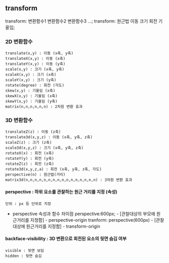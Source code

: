 ## transform

transform: 변환함수1 변환함수2 변환함수3 ...;
transform: 원근법 이동 크기 회전 기울임;

### 2D 변환함수
    translate(x,y) : 이동 (x축, y축)
    translateX(x,y) : 이동 (x축)
    translateY(x,y) : 이동 (y축)
    scale(x,y) : 크기 (x축, y축)
    scaleX(x,y) : 크기 (x축)
    scaleY(x,y) : 크기 (y축)
    rotate(degree) : 회전 (각도)
    skew(x,y) : 기울임 (x축)
    skewX(x,y) : 기울임 (x축)
    skewY(x,y) : 기울임 (y축)
    matrix(n,n,n,n,n,n) : 2차원 변환 효과

### 3D 변환함수
    translateZ(z) : 이동 (z축)
    translate3d(x,y,z) : 이동 (x축, y축, z축)
    scaleZ(z) : 크기 (z축)
    scale3d(x,y,z) : 크기 (x축, y축, z축)
    rotateX(x) : 회전 (x축)
    rotateY(y) : 회전 (y축)
    rotateZ(z) : 회전 (z축)
    rotate3d(x,y,z,a) : 회전 (x축, y축, z축, 각도)
    perspective(n) : 원근법(거리)
    matrix3d(n,n,n,n,n,n,n,n,n,n,n,n,n,n,n,n) : 3차원 변환 효과

#### perspective : 하위 요소를 관찰하는 원근 거리를 지정 (속성)
    단위 : px 등 단위로 지정

- perspective 속성과 함수 차이점
    perspective:600px; - [관찰대상의 부모에 원근거리를 지정함] - perspective-origin
    tranform: perspective(600px) - [관찰대상에 원근거리를 지정함] - transform-origin

#### backface-visibility : 3D 변환으로 회전된 요소의 뒷면 숨김 여부
    visible : 뒷면 보임
    hidden : 뒷면 숨김
